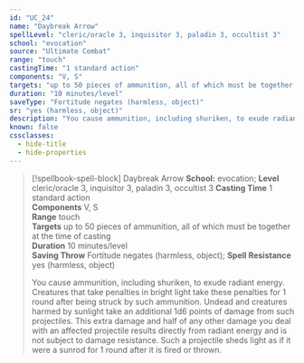 ```yaml
---
id: "UC_24"
name: "Daybreak Arrow"
spellLevel: "cleric/oracle 3, inquisitor 3, paladin 3, occultist 3"
school: "evocation"
source: "Ultimate Combat"
range: "touch"
castingTime: "1 standard action"
components: "V, S"
targets: "up to 50 pieces of ammunition, all of which must be together at the time of casting"
duration: "10 minutes/level"
saveType: "Fortitude negates (harmless, object)"
sr: "yes (harmless, object)"
description: "You cause ammunition, including shuriken, to exude radiant energy. Creatures that take penalties in bright light take these penalties for 1 round after being struck by such ammunition. Undead and creatures harmed by sunlight take an additional 1d6 points of damage from such projectiles. This extra damage and half of any other damage you deal with an affected projectile results directly from radiant energy and is not subject to damage resistance. Such a projectile sheds light as if it were a sunrod for 1 round after it is fired or thrown."
known: false
cssclasses:
  - hide-title
  - hide-properties
---
```


> [!spellbook-spell-block] Daybreak Arrow
> **School:** evocation; **Level** cleric/oracle 3, inquisitor 3, paladin 3, occultist 3
> **Casting Time** 1 standard action  
> **Components** V, S  
> **Range** touch  
> **Targets** up to 50 pieces of ammunition, all of which must be together at the time of casting  
> **Duration** 10 minutes/level  
> **Saving Throw** Fortitude negates (harmless, object); **Spell Resistance** yes (harmless, object)
> 
> You cause ammunition, including shuriken, to exude radiant energy. Creatures that take penalties in bright light take these penalties for 1 round after being struck by such ammunition. Undead and creatures harmed by sunlight take an additional 1d6 points of damage from such projectiles. This extra damage and half of any other damage you deal with an affected projectile results directly from radiant energy and is not subject to damage resistance. Such a projectile sheds light as if it were a sunrod for 1 round after it is fired or thrown.